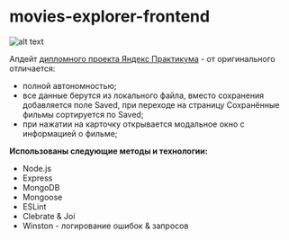 # movies-explorer-frontend

![alt text](./opera_m6y0aE2P0o.gif)

Апдейт <a href="https://github.com/alebedev85/movies-explorer-frontend">дипломного проекта Яндекс Практикума</a> - от 
оригинального отличается:
* полной автономностью;
* все данные берутся из локального файла, вместо сохранения добавляется поле Saved, при переходе на страницу Сохранённые фильмы
сортируется по Saved;
* при нажатии на карточку открывается модальное окно с информацией о фильме;

**Использованы следующие методы и технологии:**
- Node.js
- Express
- MongoDB
- Mongoose
- ESLint
- Clebrate & Joi
- Winston - логирование ошибок & запросов
